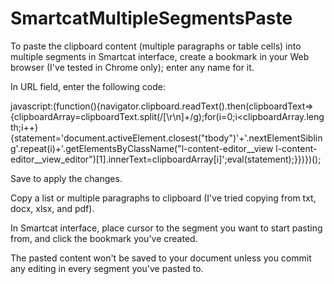 # SmartcatMultipleSegmentsPaste

To paste the clipboard content (multiple paragraphs or table cells) into multiple segments in Smartcat interface, create a bookmark in your Web browser (I've tested in Chrome only); enter any name for it.

In URL field, enter the following code:

javascript:(function(){navigator.clipboard.readText().then(clipboardText=>{clipboardArray=clipboardText.split(/[\r\n]+/g);for(i=0;i<clipboardArray.length;i++){statement='document.activeElement.closest("tbody")'+'.nextElementSibling'.repeat(i)+'.getElementsByClassName("l-content-editor__view l-content-editor__view_editor")[1].innerText=clipboardArray[i]';eval(statement);}})})();

Save to apply the changes.

Copy a list or multiple paragraphs to clipboard (I've tried copying from txt, docx, xlsx, and pdf).

In Smartcat interface, place cursor to the segment you want to start pasting from, and click the bookmark you've created.

The pasted content won't be saved to your document unless you commit any editing in every segment you've pasted to.
